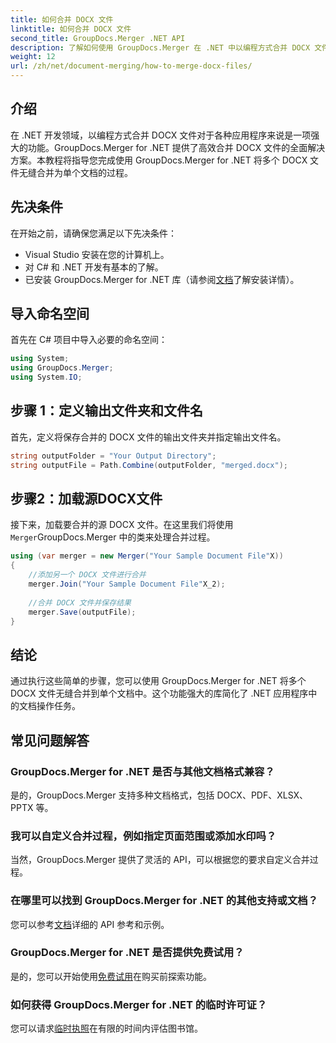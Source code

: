 ```yaml
---
title: 如何合并 DOCX 文件
linktitle: 如何合并 DOCX 文件
second_title: GroupDocs.Merger .NET API
description: 了解如何使用 GroupDocs.Merger 在 .NET 中以编程方式合并 DOCX 文件，从而有效地简化文档操作任务。
weight: 12
url: /zh/net/document-merging/how-to-merge-docx-files/
---
```

## 介绍
在 .NET 开发领域，以编程方式合并 DOCX 文件对于各种应用程序来说是一项强大的功能。GroupDocs.Merger for .NET 提供了高效合并 DOCX 文件的全面解决方案。本教程将指导您完成使用 GroupDocs.Merger for .NET 将多个 DOCX 文件无缝合并为单个文档的过程。
## 先决条件
在开始之前，请确保您满足以下先决条件：
- Visual Studio 安装在您的计算机上。
- 对 C# 和 .NET 开发有基本的了解。
- 已安装 GroupDocs.Merger for .NET 库（请参阅[文档](https://tutorials.groupdocs.com/merger/net/)了解安装详情）。

## 导入命名空间
首先在 C# 项目中导入必要的命名空间：
```csharp
using System; 
using GroupDocs.Merger;
using System.IO;
```
## 步骤 1：定义输出文件夹和文件名
首先，定义将保存合并的 DOCX 文件的输出文件夹并指定输出文件名。
```csharp
string outputFolder = "Your Output Directory";
string outputFile = Path.Combine(outputFolder, "merged.docx");
```
## 步骤2：加载源DOCX文件
接下来，加载要合并的源 DOCX 文件。在这里我们将使用`Merger`GroupDocs.Merger 中的类来处理合并过程。
```csharp
using (var merger = new Merger("Your Sample Document File"X))
{
    //添加另一个 DOCX 文件进行合并
    merger.Join("Your Sample Document File"X_2);
    
    //合并 DOCX 文件并保存结果
    merger.Save(outputFile);
}
```

## 结论
通过执行这些简单的步骤，您可以使用 GroupDocs.Merger for .NET 将多个 DOCX 文件无缝合并到单个文档中。这个功能强大的库简化了 .NET 应用程序中的文档操作任务。
## 常见问题解答
### GroupDocs.Merger for .NET 是否与其他文档格式兼容？
是的，GroupDocs.Merger 支持多种文档格式，包括 DOCX、PDF、XLSX、PPTX 等。
### 我可以自定义合并过程，例如指定页面范围或添加水印吗？
当然，GroupDocs.Merger 提供了灵活的 API，可以根据您的要求自定义合并过程。
### 在哪里可以找到 GroupDocs.Merger for .NET 的其他支持或文档？
您可以参考[文档](https://tutorials.groupdocs.com/merger/net/)详细的 API 参考和示例。
### GroupDocs.Merger for .NET 是否提供免费试用？
是的，您可以开始使用[免费试用](https://releases.groupdocs.com/)在购买前探索功能。
### 如何获得 GroupDocs.Merger for .NET 的临时许可证？
您可以请求[临时执照](https://purchase.groupdocs.com/temporary-license/)在有限的时间内评估图书馆。